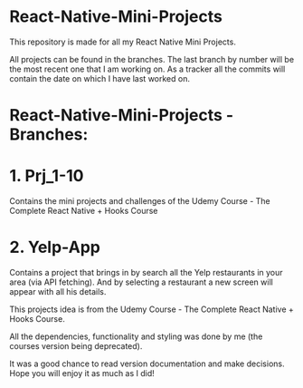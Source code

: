 # React-Native-Mini-Projects

This repository is made for all my React Native Mini Projects.

All projects can be found in the branches. The last branch by number will be the most recent one that I am working on.
As a tracker all the commits will contain the date on which I have last worked on.

# React-Native-Mini-Projects - Branches:

# 1. Prj_1-10

Contains the mini projects and challenges of the Udemy Course - The Complete React Native + Hooks Course

# 2. Yelp-App

Contains a project that brings in by search all the Yelp restaurants in your area (via API fetching). And by selecting a restaurant a new screen will appear with all his details.

This projects idea is from the Udemy Course - The Complete React Native + Hooks Course.

All the dependencies, functionality and styling was done by me (the courses version being deprecated).

It was a good chance to read version documentation and make decisions. Hope you will enjoy it as much as I did!
